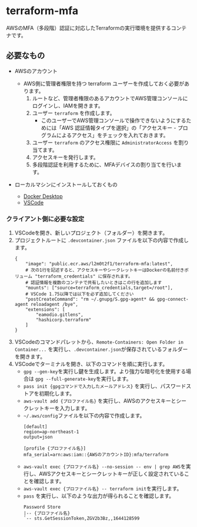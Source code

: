 # terraform-mfa

AWSのMFA（多段階）認証に対応したTerraformの実行環境を提供するコンテナです。

## 必要なもの

- AWSのアカウント
    - AWS側に管理者権限を持つ terraform ユーザーを作成しておく必要があります。
        1. ルートなど、管理者権限のあるアカウントでAWS管理コンソールにログインし、IAMを開きます。
        1. ユーザー `terraform` を作成します。
            * このユーザーでAWS管理コンソールで操作できないようにするためには「AWS 認証情報タイプを選択」の「アクセスキー - プログラムによるアクセス」をチェックを入れておきます。
        1. ユーザー `terraform` のアクセス権限に `AdministratorAccess` を割り当てます。
        1. アクセスキーを発行します。
        1. 多段階認証を利用するために、MFAデバイスの割り当てを行います。

- ローカルマシンにインストールしておくもの
    - [Docker Desktop](https://www.docker.com/products/docker-desktop/)
    - [VSCode](https://code.visualstudio.com/download)

### クライアント側に必要な設定

1. VSCodeを開き、新しいプロジェクト（フォルダー）を開きます。
1. プロジェクトルートに `.devcontainer.json` ファイルを以下の内容で作成します。
    ```
    {
        "image": "public.ecr.aws/l2m0t2f1/terraform-mfa:latest",
        # 次の1行を記述すると、アクセスキーやシークレットキーはDockerの名前付きボリューム "terraform_credentials" に保存されます。
        # 認証情報を複数のコンテナで共有したいときはこの行を追加します
        "mounts": ["source=terraform_credentials,target=/root"],
        # VSCode 1.75以降では以下を必ず追加してください
        "postCreateCommand": "rm ~/.gnupg/S.gpg-agent* && gpg-connect-agent reloadagent /bye",
        "extensions": [
            "eamodio.gitlens",
            "hashicorp.terraform"
        ]
    }
    ```
1. VSCodeのコマンドパレットから、`Remote-Containers: Open Folder in Container...` を実行し、`.devcontainer.json`が保存されているフォルダーを開きます。
1. VSCodeでターミナルを開き、以下のコマンドを順に実行します。
    * `gpg --gen-key`を実行し鍵を生成します。より強力な暗号化を使用する場合は `gpg --full-generate-key`を実行します。
    * `pass init {gpgコマンドで入力したメールアドレス}` を実行し、パスワードストアを初期化します。
    * `aws-vault add {プロファイル名}` を実行し、AWSのアクセスキーとシークレットキーを入力します。
    * `~/.aws/config`ファイルを以下の内容で作成します。
        ```
        [default]
        region=ap-northeast-1
        output=json

        [profile {プロファイル名}]
        mfa_serial=arn:aws:iam::{AWSのアカウントID}:mfa/terraform
        ```
    * `aws-vault exec {プロファイル名} --no-session -- env | grep AWS`を実行し、AWSアクセスキーとシークレットキーが正しく設定されていることを確認します。
    * `aws-vault exec {プロファイル名} -- terraform init`を実行します。
    * `pass` を実行し、以下のような出力が得られることを確認します。     
        ```
        Password Store
        |-- {プロファイル名}
        `-- sts.GetSessionToken,ZGV2b3Bz,,1644128599
        ```
